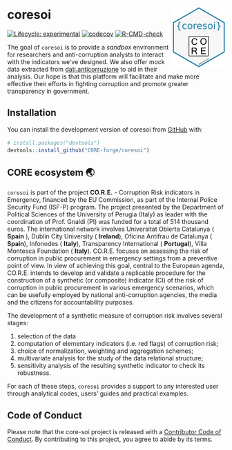 
<!-- README.md is generated from README.Rmd. Please edit that file -->

# coresoi <img src="man/figures/logo.png" align="right" height="139" />

<!-- badges: start -->

[![Lifecycle:
experimental](https://img.shields.io/badge/lifecycle-experimental-orange.svg)](https://lifecycle.r-lib.org/articles/stages.html#experimental)
[![codecov](https://codecov.io/gh/CORE-forge/coresoi/branch/main/graph/badge.svg?token=DGJ8P5BZNH)](https://codecov.io/gh/CORE-forge/coresoi)
[![R-CMD-check](https://github.com/CORE-forge/core-soi/actions/workflows/R-CMD-check.yaml/badge.svg)](https://github.com/CORE-forge/core-soi/actions/workflows/R-CMD-check.yaml)
<!-- badges: end -->

The goal of `coresoi` is to provide a *sandbox* environment for
researchers and anti-corruption analysts to interact with the indicators
we’ve designed. We also offer mock data extracted from
[dati.anticorruzione](https://dati.anticorruzione.it/index.html#/home)
to aid in their analysis. Our hope is that this platform will facilitate
and make more effective their efforts in fighting corruption and promote
greater transparency in government.

## Installation

You can install the development version of coresoi from
[GitHub](https://github.com/) with:

``` r
# install.packages("devtools")
devtools::install_github("CORE-forge/coresoi")
```

## CORE ecosystem 🌏

`coresoi` is part of the project **CO.R.E.** - Corruption Risk
indicators in Emergency, financed by the EU Commission, as part of the
Internal Police Security Fund (ISF-P) program. The project presented by
the Department of Political Sciences of the University of Perugia
(Italy) as leader with the coordination of Prof. Gnaldi (PI) was funded
for a total of 514 thousand euros. The international network involves
Universitat Obierta Catalunya ( **Spain** ), Dublin City University (
**Ireland**), Oficina Antifrau de Catalunya ( **Spain**), Infonodes (
**Italy**), Transparency International ( **Portugal**), Villa Montesca
Foundation ( **Italy**). CO.R.E. focuses on assessing the risk of
corruption in public procurement in emergency settings from a preventive
point of view. In view of achieving this goal, central to the European
agenda, CO.R.E. intends to develop and validate a replicable procedure
for the construction of a synthetic (or composite) indicator (CI) of the
risk of corruption in public procurement in various emergency scenarios,
which can be usefully employed by national anti-corruption agencies, the
media and the citizens for accountability purposes.

The development of a synthetic measure of corruption risk involves
several stages:

1.  selection of the data
2.  computation of elementary indicators (i.e. red flags) of corruption
    risk;
3.  choice of normalization, weighting and aggregation schemes;
4.  multivariate analysis for the study of the data relational
    structure;
5.  sensitivity analysis of the resulting synthetic indicator to check
    its robustness.

For each of these steps, `coresoi` provides a support to any interested
user through analytical codes, users’ guides and practical examples.

## Code of Conduct

Please note that the core-soi project is released with a [Contributor
Code of
Conduct](https://contributor-covenant.org/version/2/1/CODE_OF_CONDUCT.html).
By contributing to this project, you agree to abide by its terms.
